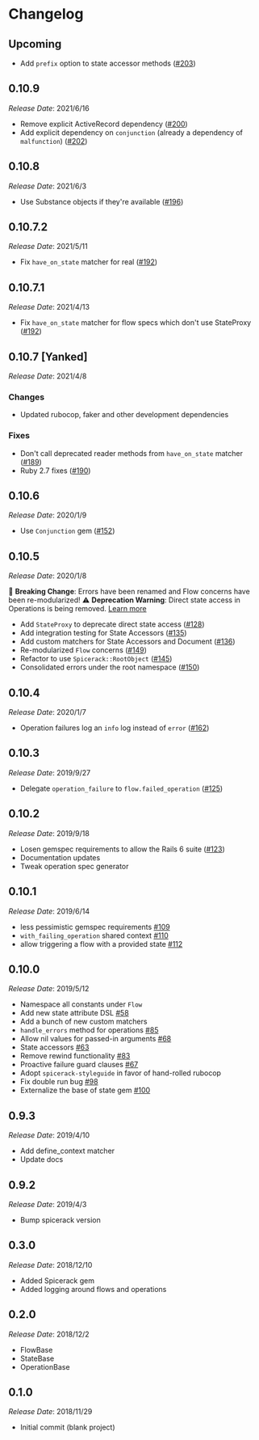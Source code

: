 # Changelog

## Upcoming

- Add `prefix` option to state accessor methods ([#203](https://github.com/Freshly/flow/pull/203))

## 0.10.9

*Release Date*: 2021/6/16

- Remove explicit ActiveRecord dependency ([#200](https://github.com/Freshly/flow/pull/200))
- Add explicit dependency on `conjunction` (already a dependency of `malfunction`) ([#202](https://github.com/Freshly/flow/pull/202))

## 0.10.8

*Release Date*: 2021/6/3

- Use Substance objects if they're available ([#196](https://github.com/Freshly/flow/pull/196))

## 0.10.7.2

*Release Date*: 2021/5/11

- Fix `have_on_state` matcher for real ([#192](https://github.com/Freshly/flow/pull/192))

## 0.10.7.1

*Release Date*: 2021/4/13

- Fix `have_on_state` matcher for flow specs which don't use StateProxy ([#192](https://github.com/Freshly/flow/pull/192))

## 0.10.7 [Yanked]

*Release Date*: 2021/4/8

### Changes

- Updated rubocop, faker and other development dependencies

### Fixes

- Don't call deprecated reader methods from `have_on_state` matcher ([#189](https://github.com/Freshly/flow/pull/189))
- Ruby 2.7 fixes ([#190](https://github.com/Freshly/flow/pull/190))

## 0.10.6

*Release Date*: 2020/1/9

- Use `Conjunction` gem ([#152](https://github.com/Freshly/flow/pull/152))

## 0.10.5

*Release Date*: 2020/1/8

🚨 **Breaking Change**: Errors have been renamed and Flow concerns have been re-modularized!
⚠️ **Deprecation Warning**: Direct state access in Operations is being removed. [Learn more](./DEPRECATION_NOTICE.md)

- Add `StateProxy` to deprecate direct state access ([#128](https://github.com/Freshly/flow/pull/128))
- Add integration testing for State Accessors ([#135](https://github.com/Freshly/flow/pull/135))
- Add custom matchers for State Accessors and Document ([#136](https://github.com/Freshly/flow/pull/136))
- Re-modularized `Flow` concerns ([#149](https://github.com/Freshly/flow/pull/149))
- Refactor to use `Spicerack::RootObject` ([#145](https://github.com/Freshly/flow/pull/145))
- Consolidated errors under the root namespace ([#150](https://github.com/Freshly/flow/pull/150))

## 0.10.4

*Release Date*: 2020/1/7

- Operation failures log an `info` log instead of `error` ([#162](https://github.com/Freshly/flow/pull/162))

## 0.10.3

*Release Date*: 2019/9/27

- Delegate `operation_failure` to `flow.failed_operation` ([#125](https://github.com/Freshly/flow/pull/125))

## 0.10.2

*Release Date*: 2019/9/18

- Losen gemspec requirements to allow the Rails 6 suite ([#123](https://github.com/Freshly/flow/pull/123))
- Documentation updates
- Tweak operation spec generator

## 0.10.1

*Release Date*: 2019/6/14

- less pessimistic gemspec requirements [#109](https://github.com/Freshly/flow/pull/109)
- `with_failing_operation` shared context [#110](https://github.com/Freshly/flow/pull/110)
- allow triggering a flow with a provided state [#112](https://github.com/Freshly/flow/pull/112)

## 0.10.0

*Release Date*: 2019/5/12

- Namespace all constants under `Flow`
- Add new state attribute DSL [#58](https://github.com/Freshly/flow/pull/58)
- Add a bunch of new custom matchers 
- `handle_errors` method for operations [#85](https://github.com/Freshly/flow/pull/85)
- Allow nil values for passed-in arguments [#68](https://github.com/Freshly/flow/pull/68)
- State accessors [#63](https://github.com/Freshly/flow/pull/63)
- Remove rewind functionality [#83](https://github.com/Freshly/flow/pull/83)
- Proactive failure guard clauses [#67](https://github.com/Freshly/flow/pull/67)
- Adopt `spicerack-styleguide` in favor of hand-rolled rubocop
- Fix double run bug [#98](https://github.com/Freshly/flow/pull/98)
- Externalize the base of state gem [#100](https://github.com/Freshly/flow/pull/100)

## 0.9.3

*Release Date*: 2019/4/10

- Add define_context matcher
- Update docs

## 0.9.2

*Release Date*: 2019/4/3

- Bump spicerack version

## 0.3.0

*Release Date*: 2018/12/10

- Added Spicerack gem
- Added logging around flows and operations

## 0.2.0

*Release Date*: 2018/12/2

- FlowBase
- StateBase
- OperationBase

## 0.1.0

*Release Date*: 2018/11/29

- Initial commit (blank project)
